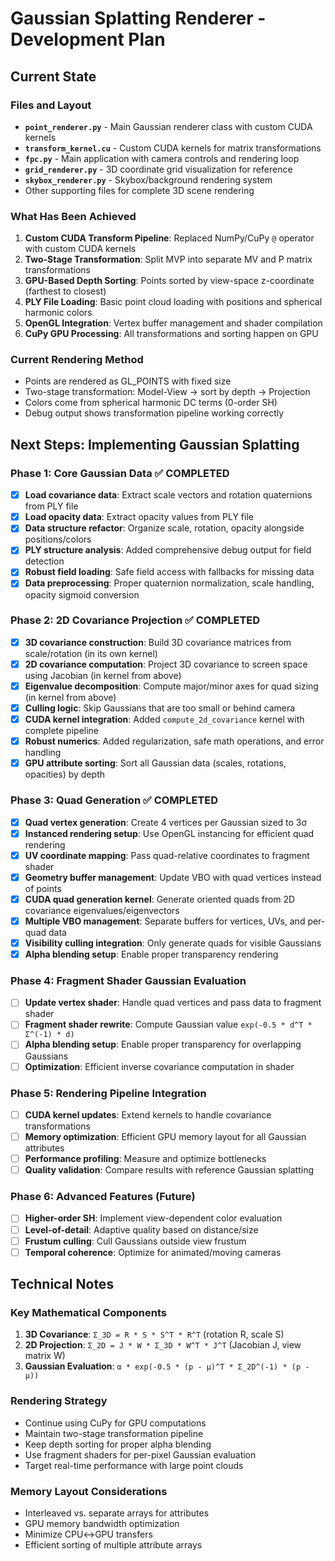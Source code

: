 # Gaussian Splatting Renderer - Development Plan

## Current State

### Files and Layout
- **`point_renderer.py`** - Main Gaussian renderer class with custom CUDA kernels
- **`transform_kernel.cu`** - Custom CUDA kernels for matrix transformations
- **`fpc.py`** - Main application with camera controls and rendering loop
- **`grid_renderer.py`** - 3D coordinate grid visualization for reference
- **`skybox_renderer.py`** - Skybox/background rendering system
- Other supporting files for complete 3D scene rendering

### What Has Been Achieved
1. **Custom CUDA Transform Pipeline**: Replaced NumPy/CuPy `@` operator with custom CUDA kernels
2. **Two-Stage Transformation**: Split MVP into separate MV and P matrix transformations
3. **GPU-Based Depth Sorting**: Points sorted by view-space z-coordinate (farthest to closest)
4. **PLY File Loading**: Basic point cloud loading with positions and spherical harmonic colors
5. **OpenGL Integration**: Vertex buffer management and shader compilation
6. **CuPy GPU Processing**: All transformations and sorting happen on GPU

### Current Rendering Method
- Points are rendered as GL_POINTS with fixed size
- Two-stage transformation: Model-View → sort by depth → Projection
- Colors come from spherical harmonic DC terms (0-order SH)
- Debug output shows transformation pipeline working correctly

## Next Steps: Implementing Gaussian Splatting

### Phase 1: Core Gaussian Data ✅ COMPLETED
- [x] **Load covariance data**: Extract scale vectors and rotation quaternions from PLY file
- [x] **Load opacity data**: Extract opacity values from PLY file  
- [x] **Data structure refactor**: Organize scale, rotation, opacity alongside positions/colors
- [x] **PLY structure analysis**: Added comprehensive debug output for field detection
- [x] **Robust field loading**: Safe field access with fallbacks for missing data
- [x] **Data preprocessing**: Proper quaternion normalization, scale handling, opacity sigmoid conversion

### Phase 2: 2D Covariance Projection ✅ COMPLETED
- [x] **3D covariance construction**: Build 3D covariance matrices from scale/rotation (in its own kernel)
- [x] **2D covariance computation**: Project 3D covariance to screen space using Jacobian (in kernel from above)
- [x] **Eigenvalue decomposition**: Compute major/minor axes for quad sizing (in kernel from above)
- [x] **Culling logic**: Skip Gaussians that are too small or behind camera
- [x] **CUDA kernel integration**: Added `compute_2d_covariance` kernel with complete pipeline
- [x] **Robust numerics**: Added regularization, safe math operations, and error handling
- [x] **GPU attribute sorting**: Sort all Gaussian data (scales, rotations, opacities) by depth

### Phase 3: Quad Generation ✅ COMPLETED
- [x] **Quad vertex generation**: Create 4 vertices per Gaussian sized to 3σ
- [x] **Instanced rendering setup**: Use OpenGL instancing for efficient quad rendering
- [x] **UV coordinate mapping**: Pass quad-relative coordinates to fragment shader
- [x] **Geometry buffer management**: Update VBO with quad vertices instead of points
- [x] **CUDA quad generation kernel**: Generate oriented quads from 2D covariance eigenvalues/eigenvectors
- [x] **Multiple VBO management**: Separate buffers for vertices, UVs, and per-quad data
- [x] **Visibility culling integration**: Only generate quads for visible Gaussians
- [x] **Alpha blending setup**: Enable proper transparency rendering

### Phase 4: Fragment Shader Gaussian Evaluation
- [ ] **Update vertex shader**: Handle quad vertices and pass data to fragment shader
- [ ] **Fragment shader rewrite**: Compute Gaussian value `exp(-0.5 * d^T * Σ^(-1) * d)`
- [ ] **Alpha blending setup**: Enable proper transparency for overlapping Gaussians
- [ ] **Optimization**: Efficient inverse covariance computation in shader

### Phase 5: Rendering Pipeline Integration  
- [ ] **CUDA kernel updates**: Extend kernels to handle covariance transformations
- [ ] **Memory optimization**: Efficient GPU memory layout for all Gaussian attributes
- [ ] **Performance profiling**: Measure and optimize bottlenecks
- [ ] **Quality validation**: Compare results with reference Gaussian splatting

### Phase 6: Advanced Features (Future)
- [ ] **Higher-order SH**: Implement view-dependent color evaluation
- [ ] **Level-of-detail**: Adaptive quality based on distance/size
- [ ] **Frustum culling**: Cull Gaussians outside view frustum
- [ ] **Temporal coherence**: Optimize for animated/moving cameras

## Technical Notes

### Key Mathematical Components
1. **3D Covariance**: `Σ_3D = R * S * S^T * R^T` (rotation R, scale S)
2. **2D Projection**: `Σ_2D = J * W * Σ_3D * W^T * J^T` (Jacobian J, view matrix W)
3. **Gaussian Evaluation**: `α * exp(-0.5 * (p - μ)^T * Σ_2D^(-1) * (p - μ))`

### Rendering Strategy
- Continue using CuPy for GPU computations
- Maintain two-stage transformation pipeline
- Keep depth sorting for proper alpha blending
- Use fragment shaders for per-pixel Gaussian evaluation
- Target real-time performance with large point clouds

### Memory Layout Considerations
- Interleaved vs. separate arrays for attributes
- GPU memory bandwidth optimization
- Minimize CPU↔GPU transfers
- Efficient sorting of multiple attribute arrays